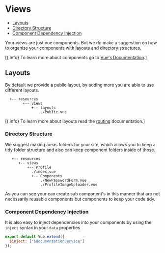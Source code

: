 # Views

- [Layouts](#layouts)
- [Directory Structure](#directory-structure)
- [Component Dependency Injection](#component-dependency-injection)

Your views are just vue components. But we do make a suggestion on how to organize your components with layouts and
directory structures.

[{.info} To learn more about components go to [Vue's Documentation](https://vuejs.org/v2/guide/components.html).]

## Layouts

By default we provide a public layout, by adding more you are able to use different layouts.

```tree
  +-- resources
        +-- views
            +-- layouts
                ./Public.vue
```

[{.info} To learn more about layouts read the [routing](/routing#layouts) documentation.]

### Directory Structure

We suggest making areas folders for your site, which allows you to keep a tidy folder structure and also can keep component folders inside of those.

```tree 
   +-- resources
      +-- views
          +-- Profile
            ./index.vue
            +-- Components
                ./NewPasswordForm.vue
                ./ProfileImageUploader.vue
```

As you can see your can create sub component's in this manner that are not necessarily reusable components but components to keep your code tidy.

### Component Dependency Injection

It is also easy to inject dependencies into your components by using the `inject` syntax in your `data` properties

```js
export default Vue.extend({
  $inject: ["$documentationService"]
});
```

